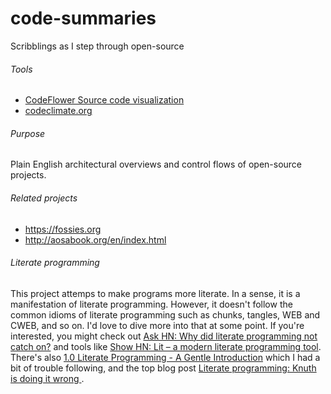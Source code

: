 # code-summaries
Scribblings as I step through open-source

###### Tools

* [CodeFlower Source code visualization](http://www.redotheweb.com/CodeFlower/)
* [codeclimate.org](codeclimate.org)

###### Purpose

Plain English architectural overviews and control flows of open-source projects.

###### Related projects
* https://fossies.org
* http://aosabook.org/en/index.html

###### Literate programming
This project attemps to make programs more literate. In a sense, it is a manifestation of literate programming. However, it doesn't follow the common idioms of literate programming such as chunks, tangles, WEB and CWEB, and so on. I'd love to dive more into that at some point. If you're interested, you might check out [Ask HN: Why did literate programming not catch on?](https://news.ycombinator.com/item?id=10069748) and tools like [Show HN: Lit – a modern literate programming tool](https://news.ycombinator.com/item?id=8184909). There's also [1.0 Literate Programming - A Gentle Introduction](http://axiom-developer.org/axiom-website/litprog.html) which I had a bit of trouble following, and the top blog post [Literate programming: Knuth is doing it wrong
](http://akkartik.name/post/literate-programming).
